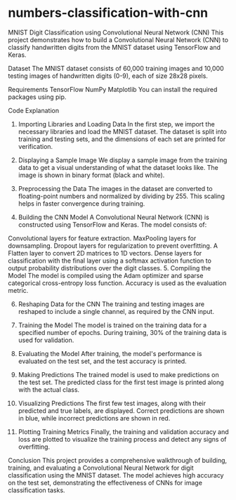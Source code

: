# numbers-classification-with-cnn
MNIST Digit Classification using Convolutional Neural Network (CNN)
This project demonstrates how to build a Convolutional Neural Network (CNN) to classify handwritten digits from the MNIST dataset using TensorFlow and Keras.

Dataset
The MNIST dataset consists of 60,000 training images and 10,000 testing images of handwritten digits (0-9), each of size 28x28 pixels.

Requirements
TensorFlow
NumPy
Matplotlib
You can install the required packages using pip.

Code Explanation
1. Importing Libraries and Loading Data
In the first step, we import the necessary libraries and load the MNIST dataset. The dataset is split into training and testing sets, and the dimensions of each set are printed for verification.

2. Displaying a Sample Image
We display a sample image from the training data to get a visual understanding of what the dataset looks like. The image is shown in binary format (black and white).

3. Preprocessing the Data
The images in the dataset are converted to floating-point numbers and normalized by dividing by 255. This scaling helps in faster convergence during training.

4. Building the CNN Model
A Convolutional Neural Network (CNN) is constructed using TensorFlow and Keras. The model consists of:

Convolutional layers for feature extraction.
MaxPooling layers for downsampling.
Dropout layers for regularization to prevent overfitting.
A Flatten layer to convert 2D matrices to 1D vectors.
Dense layers for classification with the final layer using a softmax activation function to output probability distributions over the digit classes.
5. Compiling the Model
The model is compiled using the Adam optimizer and sparse categorical cross-entropy loss function. Accuracy is used as the evaluation metric.

6. Reshaping Data for the CNN
The training and testing images are reshaped to include a single channel, as required by the CNN input.

7. Training the Model
The model is trained on the training data for a specified number of epochs. During training, 30% of the training data is used for validation.

8. Evaluating the Model
After training, the model's performance is evaluated on the test set, and the test accuracy is printed.

9. Making Predictions
The trained model is used to make predictions on the test set. The predicted class for the first test image is printed along with the actual class.

10. Visualizing Predictions
The first few test images, along with their predicted and true labels, are displayed. Correct predictions are shown in blue, while incorrect predictions are shown in red.

11. Plotting Training Metrics
Finally, the training and validation accuracy and loss are plotted to visualize the training process and detect any signs of overfitting.

Conclusion
This project provides a comprehensive walkthrough of building, training, and evaluating a Convolutional Neural Network for digit classification using the MNIST dataset. The model achieves high accuracy on the test set, demonstrating the effectiveness of CNNs for image classification tasks.
